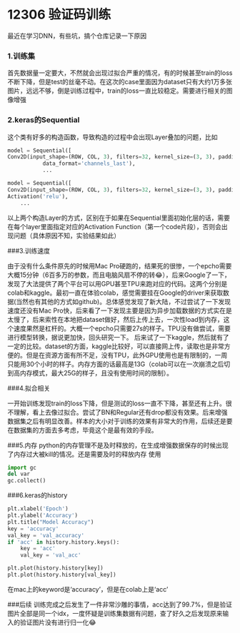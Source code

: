 # 12306 验证码训练

最近在学习DNN，有些坑，搞个仓库记录一下原因

### 1.训练集

首先数据量一定要大，不然就会出现过拟合严重的情况，有的时候甚至train的loss不断下降，但是test的丝毫不动。在这次的case里面因为dataset只有大约1万多张图片，远远不够，倒是训练过程中，train的loss一直比较稳定。需要进行相关的图像增强

### 2.keras的Sequential

这个类有好多的构造函数，导致构造的过程中会出现Layer叠加的问题，比如
```python
model = Sequential([
Conv2D(input_shape=(ROW, COL, 3), filters=32, kernel_size=(3, 3), padding='same', activation='relu',
           data_format='channels_last'),
           ...
```

```python
model = Sequential([
Conv2D(input_shape=(ROW, COL, 3), filters=32, kernel_size=(3, 3), padding='same',data_format='channels_last'),
Activation('relu'),
	...
```

以上两个构造Layer的方式，区别在于如果在Sequential里面初始化层的话，需要在每个layer里面指定对应的Activation Function（第一个code片段），否则会出现问题（具体原因不知，实验结果如此）

###3.训练速度

由于没有什么条件原先的时候用Mac Pro硬跑的，结果死的很惨，一个epcho需要大概15分钟（6百多万的参数，而且电脑风扇不停的转😂），后来Google了一下，发现了大法提供了两个平台可以用GPU甚至TPU来跑对应的代码。这两个分别是colab和kaggle。最初一直在体验colab，感觉需要挂在Google的driver来获取数据(当然也有其他的方式如github)。总体感觉发现了新大陆，不过尝试了一下发现速度还没有Mac Pro快，后来看了一下发现主要是因为异步加载数据的方式实在是太慢了，后来索性在本地把dataset做好，然后上传上去，一次性load到内存，这个速度果然是杠杆的。大概一个epcho只需要27s的样子。TPU没有做尝试，需要进行模型转换，据说更加快，回头研究一下。
后来试了一下kaggle，然后就有了一定的比较。dataset的方面，kaggle比较好，可以直接网上传，读取也是非常方便的。但是在资源方面有所不足，没有TPU，此外GPU使用也是有限制的，一周只能用30个小时的样子。内存方面的话最高是13G（colab可以在一次崩溃之后切到高内存模式，最大25G的样子，且没有使用时间的限制）。

###4.拟合相关

一开始训练发现train的loss下降，但是测试的loss一直不下降，甚至还有上升。很不理解，看上去像过拟合。尝试了BN和Regular还有drop都没有效果。后来增强数据集之后有明显改善。样本的大小对于训练的效果有非常大的作用，后续还是要在数据集的方面去多考虑，毕竟这个是最有效的手段。

###5.内存
python的内存管理不是及时释放的，在生成增强数据保存的时候出现了内存过大被kill的情况。还是需要及时的释放内存
使用
```python
import gc
del var
gc.collect()
```
###6.keras的history 
```python
plt.xlabel('Epoch')
plt.ylabel('Accuracy')
plt.title("Model Accuracy")
key = 'accuracy'
val_key = 'val_accuracy'
if 'acc' in history.history.keys():
    key = 'acc'
    val_key = 'val_acc'

plt.plot(history.history[key])
plt.plot(history.history[val_key])
```
在mac上的keyword是‘accuracy’，但是在colab上是‘acc’



###后续
训练完成之后发生了一件非常沙雕的事情，acc达到了99.7%，但是验证图片全部是同一个idx，一度怀疑是训练集数据有问题，查了好久之后发现原来输入的验证图片没有进行归一化😂